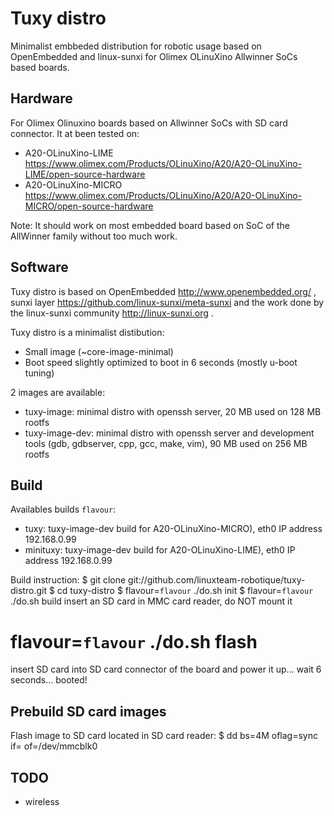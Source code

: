 
# Tuxy distro

Minimalist embbeded distribution for robotic usage based on OpenEmbedded and linux-sunxi for Olimex OLinuXino Allwinner SoCs based boards.

## Hardware

For Olimex Olinuxino boards based on Allwinner SoCs with SD card connector. It at been tested on:
- A20-OLinuXino-LIME https://www.olimex.com/Products/OLinuXino/A20/A20-OLinuXino-LIME/open-source-hardware
- A20-OLinuXino-MICRO https://www.olimex.com/Products/OLinuXino/A20/A20-OLinuXino-MICRO/open-source-hardware

Note: It should work on most embedded board based on SoC of the AllWinner family without too much work.

## Software

Tuxy distro is based on OpenEmbedded http://www.openembedded.org/ , sunxi layer https://github.com/linux-sunxi/meta-sunxi and the work done by the linux-sunxi community http://linux-sunxi.org .

Tuxy distro is a minimalist distibution:
- Small image (~core-image-minimal)
- Boot speed slightly optimized to boot in 6 seconds (mostly u-boot tuning)

2 images are available:
- tuxy-image: minimal distro with openssh server, 20 MB used on 128 MB rootfs
- tuxy-image-dev: minimal distro with openssh server and development tools (gdb, gdbserver, cpp, gcc, make, vim), 90 MB used on 256 MB rootfs

## Build

Availables builds `flavour`:
- tuxy: tuxy-image-dev build for A20-OLinuXino-MICRO), eth0 IP address 192.168.0.99
- minituxy: tuxy-image-dev build for A20-OLinuXino-LIME), eth0 IP address 192.168.0.99

Build instruction:
  $ git clone git://github.com/linuxteam-robotique/tuxy-distro.git
  $ cd tuxy-distro
  $ flavour=`flavour` ./do.sh init
  $ flavour=`flavour` ./do.sh build
  insert an SD card in MMC card reader, do NOT mount it
  # flavour=`flavour` ./do.sh flash
  insert SD card into SD card connector of the board and power it up... wait 6 seconds... booted!

## Prebuild SD card images

Flash image to SD card located in SD card reader:
  $ dd bs=4M oflag=sync if=<image> of=/dev/mmcblk0

## TODO

- wireless

